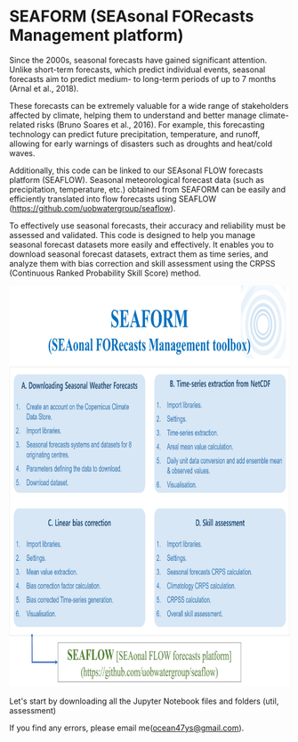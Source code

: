 # SEAFORM (SEAsonal FORecasts Management platform)

Since the 2000s, seasonal forecasts have gained significant attention. Unlike short-term forecasts, which predict individual events, seasonal forecasts aim to predict medium- to long-term periods of up to 7 months (Arnal et al., 2018).

These forecasts can be extremely valuable for a wide range of stakeholders affected by climate, helping them to understand and better manage climate-related risks (Bruno Soares et al., 2016). For example, this forecasting technology can predict future precipitation, temperature, and runoff, allowing for early warnings of disasters such as droughts and heat/cold waves.

Additionally, this code can be linked to our SEAsonal FLOW forecasts platform (SEAFLOW). Seasonal meteorological forecast data (such as precipitation, temperature, etc.) obtained from SEAFORM can be easily and efficiently translated into flow forecasts using SEAFLOW (https://github.com/uobwatergroup/seaflow).

To effectively use seasonal forecasts, their accuracy and reliability must be assessed and validated. This code is designed to help you manage seasonal forecast datasets more easily and effectively. It enables you to download seasonal forecast datasets, extract them as time series, and analyze them with bias correction and skill assessment using the CRPSS (Continuous Ranked Probability Skill Score) method.

<img src="util/images/SEAFORM_Modules.jpg" width="1050" height="720">


Let's start by downloading all the Jupyter Notebook files and folders (util, assessment)

If you find any errors, please email me(ocean47ys@gmail.com).
